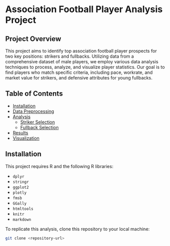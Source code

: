 # Association Football Player Analysis Project

## Project Overview

This project aims to identify top association football player prospects for two key positions: strikers and fullbacks. Utilizing data from a comprehensive dataset of male players, we employ various data analysis techniques to process, analyze, and visualize player statistics. Our goal is to find players who match specific criteria, including pace, workrate, and market value for strikers, and defensive attributes for young fullbacks.

## Table of Contents

- [Installation](#installation)
- [Data Preprocessing](#data-preprocessing)
- [Analysis](#analysis)
  - [Striker Selection](#striker-selection)
  - [Fullback Selection](#fullback-selection)
- [Results](#results)
- [Visualization](#visualization)


## Installation

This project requires R and the following R libraries:

- `dplyr`
- `stringr`
- `ggplot2`
- `plotly`
- `fmsb`
- `GGally`
- `htmltools`
- `knitr`
- `markdown`

To replicate this analysis, clone this repository to your local machine:

```bash
git clone <repository-url>
